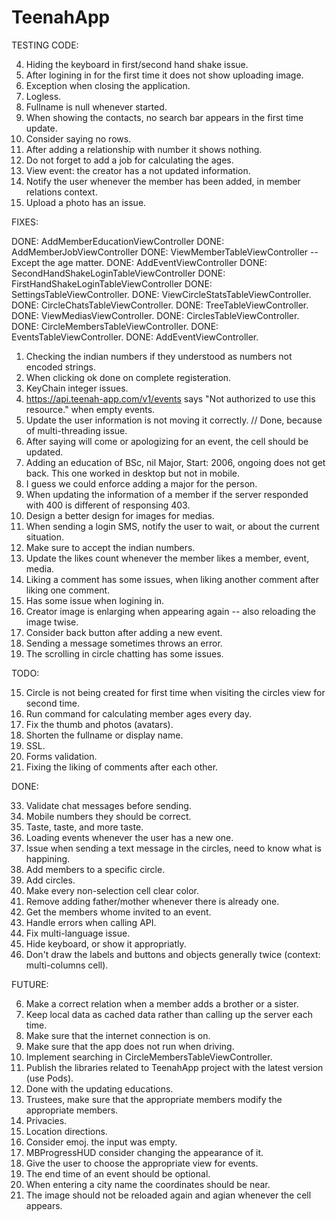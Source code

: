 
TeenahApp
================

TESTING CODE:


4. Hiding the keyboard in first/second hand shake issue.
5. After logining in for the first time it does not show uploading image.
6. Exception when closing the application.
9. Logless.
10. Fullname is null whenever started.
13. When showing the contacts, no search bar appears in the first time update.
15. Consider saying no rows.
16. After adding a relationship with number it shows nothing.
18. Do not forget to add a job for calculating the ages.
19. View event: the creator has a not updated information.
27. Notify the user whenever the member has been added, in member relations context.
28. Upload a photo has an issue.

FIXES:

DONE: AddMemberEducationViewController
DONE: AddMemberJobViewController
DONE: ViewMemberTableViewController -- Except the age matter.
DONE: AddEventViewController
DONE: SecondHandShakeLoginTableViewController
DONE: FirstHandShakeLoginTableViewController
DONE: SettingsTableViewController.
DONE: ViewCircleStatsTableViewController.
DONE: CircleChatsTableViewController.
DONE: TreeTableViewController.
DONE: ViewMediasViewController.
DONE: CirclesTableViewController.
DONE: CircleMembersTableViewController.
DONE: EventsTableViewController.
DONE: AddEventViewController.

1. Checking the indian numbers if they understood as numbers not encoded strings.
2. When clicking ok done on complete registeration.
3. KeyChain integer issues.
7. https://api.teenah-app.com/v1/events says "Not authorized to use this resource." when empty events.
11. Update the user information is not moving it correctly. // Done, because of multi-threading issue.
21. After saying will come or apologizing for an event, the cell should be updated.
12. Adding an education of BSc, nil Major, Start: 2006, ongoing does not get back. This one worked in desktop but not in mobile.
17. I guess we could enforce adding a major for the person.
24. When updating the information of a member if the server responded with 400 is different of responsing 403.
8. Design a better design for images for medias.
29. When sending a login SMS, notify the user to wait, or about the current situation.
30. Make sure to accept the indian numbers.
26. Update the likes count whenever the member likes a member, event, media.
28. Liking a comment has some issues, when liking another comment after liking one comment.
29. Has some issue when logining in.
22. Creator image is enlarging when appearing again -- also reloading the image twise.
20. Consider back button after adding a new event.
28. Sending a message sometimes throws an error.
29. The scrolling in circle chatting has some issues.

TODO:

15. Circle is not being created for first time when visiting the circles view for second time.
16. Run command for calculating member ages every day.
27. Fix the thumb and photos (avatars).
30. Shorten the fullname or display name.
39. SSL.
44. Forms validation.
45. Fixing the liking of comments after each other.

DONE:

33. Validate chat messages before sending.
43. Mobile numbers they should be correct.
32. Taste, taste, and more taste.
42. Loading events whenever the user has a new one.
41. Issue when sending a text message in the circles, need to know what is happining.
35. Add members to a specific circle.
36. Add circles.
25. Make every non-selection cell clear color.
22. Remove adding father/mother whenever there is already one.
31. Get the members whome invited to an event.
13. Handle errors when calling API.
20. Fix multi-language issue.
8. Hide keyboard, or show it appropriatly.
40. Don't draw the labels and buttons and objects generally twice (context: multi-columns cell).

FUTURE:

6. Make a correct relation when a member adds a brother or a sister.
3. Keep local data as cached data rather than calling up the server each time.
2. Make sure that the internet connection is on.
4. Make sure that the app does not run when driving.
12. Implement searching in CircleMembersTableViewController.
17. Publish the libraries related to TeenahApp project with the latest version (use Pods).
24. Done with the updating educations.
37. Trustees, make sure that the appropriate members modify the appropriate members.
38. Privacies.
39. Location directions.
14. Consider emoj. the input was empty.
28. MBProgressHUD consider changing the appearance of it.
29. Give the user to choose the appropriate view for events.
30. The end time of an event should be optional.
31. When entering a city name the coordinates should be near.
25. The image should not be reloaded again and agian whenever the cell appears.


